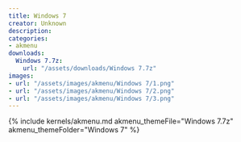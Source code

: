 ```yaml
---
title: Windows 7
creator: Unknown
description: 
categories:
- akmenu
downloads:
  Windows 7.7z:
    url: "/assets/downloads/Windows 7.7z"
images:
- url: "/assets/images/akmenu/Windows 7/1.png"
- url: "/assets/images/akmenu/Windows 7/2.png"
- url: "/assets/images/akmenu/Windows 7/3.png"
---
```


{% include kernels/akmenu.md akmenu_themeFile="Windows 7.7z" akmenu_themeFolder="Windows 7" %}
